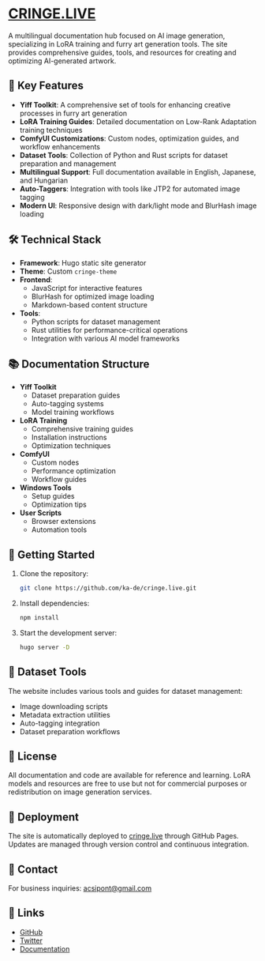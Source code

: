 # [CRINGE.LIVE](https://cringe.live)

A multilingual documentation hub focused on AI image generation, specializing in LoRA training and furry art generation tools. The site provides comprehensive guides, tools, and resources for creating and optimizing AI-generated artwork.

## 🌟 Key Features

- **Yiff Toolkit**: A comprehensive set of tools for enhancing creative processes in furry art generation
- **LoRA Training Guides**: Detailed documentation on Low-Rank Adaptation training techniques
- **ComfyUI Customizations**: Custom nodes, optimization guides, and workflow enhancements
- **Dataset Tools**: Collection of Python and Rust scripts for dataset preparation and management
- **Multilingual Support**: Full documentation available in English, Japanese, and Hungarian
- **Auto-Taggers**: Integration with tools like JTP2 for automated image tagging
- **Modern UI**: Responsive design with dark/light mode and BlurHash image loading

## 🛠️ Technical Stack

- **Framework**: Hugo static site generator
- **Theme**: Custom `cringe-theme`
- **Frontend**: 
  - JavaScript for interactive features
  - BlurHash for optimized image loading
  - Markdown-based content structure
- **Tools**:
  - Python scripts for dataset management
  - Rust utilities for performance-critical operations
  - Integration with various AI model frameworks

## 📚 Documentation Structure

- **Yiff Toolkit**
  - Dataset preparation guides
  - Auto-tagging systems
  - Model training workflows
- **LoRA Training**
  - Comprehensive training guides
  - Installation instructions
  - Optimization techniques
- **ComfyUI**
  - Custom nodes
  - Performance optimization
  - Workflow guides
- **Windows Tools**
  - Setup guides
  - Optimization tips
- **User Scripts**
  - Browser extensions
  - Automation tools

## 🚀 Getting Started

1. Clone the repository:

   ```bash
   git clone https://github.com/ka-de/cringe.live.git
   ```

2. Install dependencies:

   ```bash
   npm install
   ```

3. Start the development server:

   ```bash
   hugo server -D
   ```

## 🎨 Dataset Tools

The website includes various tools and guides for dataset management:

- Image downloading scripts
- Metadata extraction utilities
- Auto-tagging integration
- Dataset preparation workflows

## 📝 License

All documentation and code are available for reference and learning. LoRA models and resources are free to use but not for commercial purposes or redistribution on image generation services.

## 📧 Deployment

The site is automatically deployed to [cringe.live](https://cringe.live) through GitHub Pages. Updates are managed through version control and continuous integration.

## 📧 Contact

For business inquiries: [acsipont@gmail.com](mailto:acsipont@gmail.com)

## 🔗 Links

- [GitHub](https://github.com/ka-de)
- [Twitter](https://twitter.com/_ka_de)
- [Documentation](https://cringe.live/docs)
